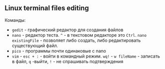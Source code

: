 ## Linux terminal files editing

Команды:
- `gedit` - графический редактор для создания файлов
- `nano` - редактор теста. `^` - в текстовом редакторе это `Ctrl`. `nano existingFile` - позволяет либо создать, либо редактировать существующий файл.
- `pico` - программы почти одинаковые с nano
- `vim` -  `esc + :` - войти в командный режим. `wq!` - `w fileName` - записать в файл, `q` -выйти, `!` - не спрашивать подтверждения
